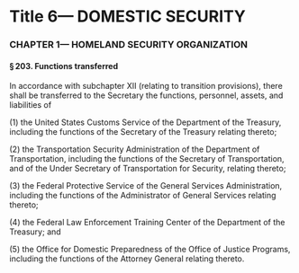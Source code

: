 
# Title 6— DOMESTIC SECURITY
### CHAPTER 1— HOMELAND SECURITY ORGANIZATION
#### § 203. Functions transferred

In accordance with subchapter XII (relating to transition provisions), there shall be transferred to the Secretary the functions, personnel, assets, and liabilities of

(1) the United States Customs Service of the Department of the Treasury, including the functions of the Secretary of the Treasury relating thereto;

(2) the Transportation Security Administration of the Department of Transportation, including the functions of the Secretary of Transportation, and of the Under Secretary of Transportation for Security, relating thereto;

(3) the Federal Protective Service of the General Services Administration, including the functions of the Administrator of General Services relating thereto;

(4) the Federal Law Enforcement Training Center of the Department of the Treasury; and

(5) the Office for Domestic Preparedness of the Office of Justice Programs, including the functions of the Attorney General relating thereto.
